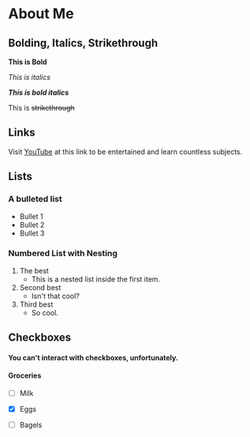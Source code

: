 # About Me
## Bolding, Italics, Strikethrough
**This is Bold**

_This is italics_

**_This is bold italics_**

This is ~~strikethrough~~
## Links
Visit [YouTube](https://www.youtube.com) at this link to be entertained and learn countless subjects. 

## Lists
### A bulleted list
* Bullet 1
* Bullet 2
* Bullet 3

### Numbered List with Nesting
1. The best
    * This is a nested list inside the first item.
2. Second best
    * Isn't that cool?
3. Third best
    * So cool.

## Checkboxes
#### You can't interact with checkboxes, unfortunately.
#### Groceries
- [ ] Milk
- [x] Eggs
- [ ] Bagels

